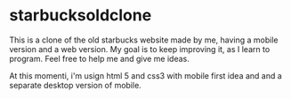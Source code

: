 # starbucksoldclone
This is a clone of the old starbucks website made by me, having a mobile version and a web version. 
My goal is to keep improving it, as I learn to program. 
Feel free to help me and give me ideas.

At this momenti, i'm usign html 5 and css3 with mobile first idea and and a separate desktop version of mobile.

